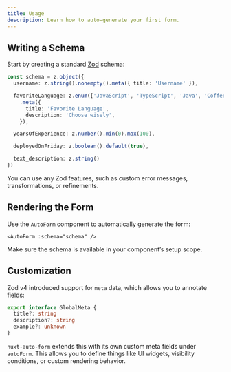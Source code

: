 ```yaml
---
title: Usage
description: Learn how to auto-generate your first form.
---
```


## Writing a Schema

Start by creating a standard [Zod](https://zod.dev) schema:

```ts
const schema = z.object({
  username: z.string().nonempty().meta({ title: 'Username' }),

  favoriteLanguage: z.enum(['JavaScript', 'TypeScript', 'Java', 'CoffeeScript'])
    .meta({
      title: 'Favorite Language',
      description: 'Choose wisely',
    }),

  yearsOfExperience: z.number().min(0).max(100),

  deployedOnFriday: z.boolean().default(true),

  text_description: z.string()
})
```

You can use any Zod features, such as custom error messages, transformations, or refinements.

## Rendering the Form

Use the `AutoForm` component to automatically generate the form:

```vue
<AutoForm :schema="schema" />
```

Make sure the schema is available in your component’s setup scope.

## Customization

Zod v4 introduced support for `meta` data, which allows you to annotate fields:

```ts
export interface GlobalMeta {
  title?: string
  description?: string
  example?: unknown
}
```

`nuxt-auto-form` extends this with its own custom meta fields under `autoForm`. This allows you to define things like UI widgets, visibility conditions, or custom rendering behavior.
